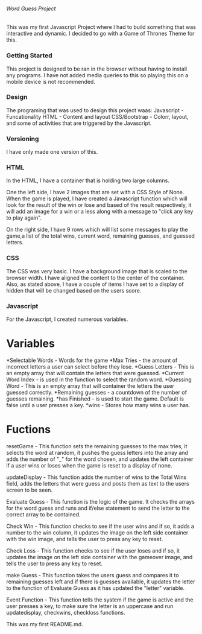 ###### Word Guess Project

This was my first Javascript Project where I had to build something that was interactive and dynamic. I decided to go with a Game of Thrones Theme for this.

### Getting Started
This project is designed to be ran in the browser without having to install any programs. I have not added media queries to this so playing this on a mobile device is not recommended. 

### Design
The programing that was used to design this project waas:
Javascript - Funcationality
HTML - Content and layout
CSS/Bootstrap - Colorr, layout, and some of activities that are triggered by the Javascript.

### Versioning
I have only made one version of this. 

### HTML

In the HTML, I have a container that is holding two large columns. 

One the left side, I have 2 images that are set with a CSS Style of None. When the game is played, I have created a Javascript function which will look for the result of the win or lose and based of the result respectively, it will add an image for a win or a less along with a message to "click any key to play again".

On the right side, I have 9 rows which will list some messages to play the game,a list of the total wins, current word, remaining guesses, and guessed letters. 

### CSS
The CSS was very basic. I have a background image that is scaled to the browser width. I have aligned the content to the center of the container. Also, as stated above, I have a couple of items I have set to a display of hidden that will be changed based on the users score. 

### Javascript
For the Javascript, I created numerous variables. 

# Variables
*Selectable Words - Words for the game
*Max Tries - the amount of incorrect letters a user can select before they lose.
*Guess Letters - This is an empty array that will contain the letters that were guessed.
*Current Word Index - is used in the function to select the random word. 
*Guessing Word - This is an empty array that will container the letters the user guessed correctly.
*Remaining guesses - a countdown of the number of guesses remaining.
*has Finished - is used to start the game. Default is false until a user presses a key.
*wins - Stores how many wins a user has. 

# Fuctions
resetGame - This function sets the remaining guesses to the max tries, it selects the word at random, it pushes the guess letters into the array and adds the number of "_" for the word chosen, and updates the left container if a user wins or loses when the game is reset to a display of none. 

updateDisplay - This function adds the number of wins to the Total Wins field, adds the letters that were guess and posts them as text to the users screen to be seen. 

Evaluate Guess - This function is the logic of the game. It checks the arrays for the word guess and runs and if/else statement to send the letter to the correct array to be contained. 

Check Win - This function checks to see if the user wins and if so, it adds a number to the win column, it updates the image on the left side container with the win image, and tells the user to press any key to reset.

Check Loss - This function checks to see if the user loses and if so, it updates the image on the left side container with the gameover image, and tells the user to press any key to reset.

make Guess - This function takes the users guess and compares it to remaining guesses left and if there is guesses available, it updates the letter to the function of Evaluate Guess as it has updated the "letter" variable. 

Event Function - This function tells the system if the game is active and the user presses a key, to make sure the letter is an uppercase and run updatedisplay, checkwins, checkloss functions.

This was my first README.md. 